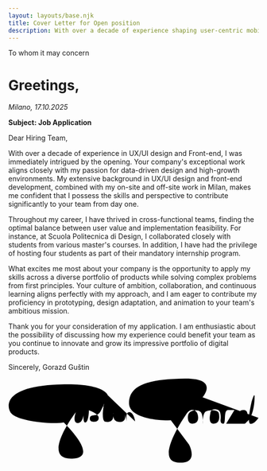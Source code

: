 ```yaml
---
layout: layouts/base.njk
title: Cover Letter for Open position
description: With over a decade of experience shaping user-centric mobile applications from concept to launch, I was immediately drawn to the UX/UI Designer opening.
---
```


<p role="text" class="title">To whom it may concern</p>

# Greetings,

*Milano, 17.10.2025*

**Subject: Job Application**

Dear Hiring Team,

With over a decade of experience in UX/UI design and Front-end, I was immediately intrigued by the opening. Your company's exceptional work aligns closely with my passion for data-driven design and high-growth environments. My extensive background in UX/UI design and front-end development, combined with my on-site and off-site work in Milan, makes me confident that I possess the skills and perspective to contribute significantly to your team from day one.

Throughout my career, I have thrived in cross-functional teams, finding the optimal balance between user value and implementation feasibility. For instance, at Scuola Politecnica di Design, I collaborated closely with students from various master's courses. In addition, I have had the privilege of hosting four students as part of their mandatory internship program.

What excites me most about your company is the opportunity to apply my skills across a diverse portfolio of products while solving complex problems from first principles. Your culture of ambition, collaboration, and continuous learning aligns perfectly with my approach, and I am eager to contribute my proficiency in prototyping, design adaptation, and animation to your team's ambitious mission.

Thank you for your consideration of my application. I am enthusiastic about the possibility of discussing how my experience could benefit your team as you continue to innovate and grow its impressive portfolio of digital products.

Sincerely,
Gorazd Guštin

<svg xmlns="http://www.w3.org/2000/svg" id="signature" class="signature" viewBox="0 0 362.9 122.8"><defs></defs><path d="M144.34,24.88s-5.07-20.06-79.82-15.25C-10.23,14.44-1.69,43.57,4.19,50.78c10.47,12.85,71.81,17.62,81.69,11.75s-21.89-13.88-21.89-13.88c0,0,76.62,65.94,28.83,67.81-47.79,1.87,5.07-67.27,5.07-67.27,0,0-5.87,15.75,2.94,15.75s8.81-17.89,8.81-17.89c0,0-2.67,17.62,2.14,17.09s5.07-17.62,5.07-17.62c0,0,13.88,4.81,14.15,10.68s-6.14,5.88-6.14,5.88c0,0-7.8,1.02-6.67-5.61s10.41-.53,15.22-9.08c5.44-9.67,5.87-13.61,5.87-13.61,0,0-6.08,26.88,1.6,28.3,7.21,1.33,11.48-2.15,11.21-8.68s.01-3.33.01-3.33c0,0-1.88,12.55,9.86,12.28,11.75-.27,6.41-14.95,6.41-14.95l3.47,14.68s-2.94-14.42,3.74-13.88c6.67.53,8.28,13.51,8.28,13.51" class="cls-1"/><path d="M125.7 39.3s15 0 26.4 3.2M281.5 27.6S306.4 0 255.9.5s-81.7 8.8-80.9 36.3 72.8 26.4 74.8 21.6-23.8-10.4-23.8-10.4l36 48.1s16 29.4-17.2 25.9 12.2-68.3 12.2-68.3c0 0 3.7-7.8 9.4-7.8s8.5 4.4 8.8 10.8c.3 6.4-3.7 9.1-8.8 9.1s-6.4-5.6-6.1-10.1c.5-9.7 12.3-10.8 17.6-7.5s3.7 17.6 3.7 17.6c0 0 .1-14.4 4.3-17.3 3.2-2.3 17.6-3.7 19.2 2.1 1.6 5.9 1.1 15.2-7.5 15.2s-4.8-14.1-4.8-14.1c0 0-.5-9.7 11.5-5.7 4.8 2.3 3.5 13.5 3.5 13.5 0 0-1.1 6.4 3.7 6.4s-.3-19.9 7.2-19.9h9.1l-12 19.9h25.6s5.3.3 5.6-9.1c.3-9.3-2.4-10.8-6.1-10.8-6.9 0-7.7 5.5-7.7 9.2s.5 10.7 5.6 10.7c12 0 18.4-20.3 18.2-40-.5-5.3-4.4 8.8-4.4 8.8 0 0-7.3 30.2-1.7 31.3s11.8-8.5 11.8-8.5M114 35.6 117 43 123.6 35.6" class="cls-1"/></svg>